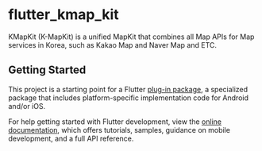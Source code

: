 # flutter_kmap_kit

KMapKit (K-MapKit) is a unified MapKit that combines all Map APIs for Map services in Korea, such as Kakao Map and Naver Map and ETC.

## Getting Started

This project is a starting point for a Flutter
[plug-in package](https://flutter.dev/to/develop-plugins),
a specialized package that includes platform-specific implementation code for
Android and/or iOS.

For help getting started with Flutter development, view the
[online documentation](https://docs.flutter.dev), which offers tutorials,
samples, guidance on mobile development, and a full API reference.

